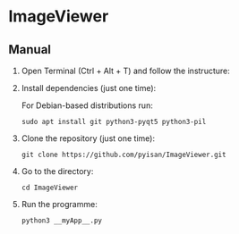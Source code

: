 # ImageViewer

## Manual

1. Open Terminal (Ctrl + Alt + T) and follow the instructure:

2. Install dependencies (just one time):

    For Debian-based distributions run:

    `sudo apt install git python3-pyqt5 python3-pil`

3. Clone the repository (just one time):

    `git clone https://github.com/pyisan/ImageViewer.git`

4. Go to the directory:

    `cd ImageViewer`

5. Run the programme:

    `python3 __myApp__.py`

